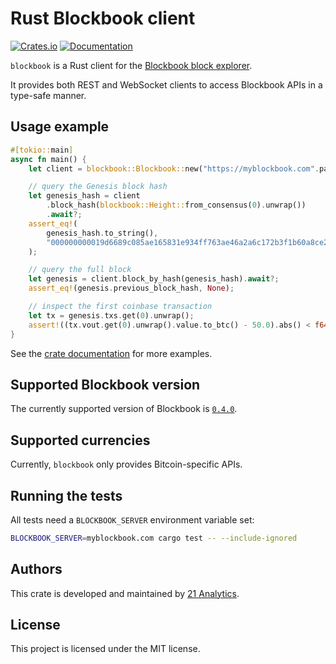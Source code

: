 # Rust Blockbook client

[![Crates.io](https://img.shields.io/crates/v/blockbook.svg)](https://crates.io/crates/blockbook)
[![Documentation](https://docs.rs/blockbook/badge.svg)](https://docs.rs/blockbook/)

`blockbook` is a Rust client for the [Blockbook block explorer](https://github.com/trezor/blockbook).

It provides both REST and WebSocket clients to access Blockbook APIs in a type-safe manner.

## Usage example

```rust
#[tokio::main]
async fn main() {
    let client = blockbook::Blockbook::new("https://myblockbook.com".parse().unwrap());

    // query the Genesis block hash
    let genesis_hash = client
        .block_hash(blockbook::Height::from_consensus(0).unwrap())
        .await?;
    assert_eq!(
        genesis_hash.to_string(),
        "000000000019d6689c085ae165831e934ff763ae46a2a6c172b3f1b60a8ce26f"
    );

    // query the full block
    let genesis = client.block_by_hash(genesis_hash).await?;
    assert_eq!(genesis.previous_block_hash, None);

    // inspect the first coinbase transaction
    let tx = genesis.txs.get(0).unwrap();
    assert!((tx.vout.get(0).unwrap().value.to_btc() - 50.0).abs() < f64::EPSILON);
}
```

See the [crate documentation](https://docs.rs/blockbook) for more examples.

## Supported Blockbook version

The currently supported version of Blockbook is [`0.4.0`](https://github.com/trezor/blockbook/releases/tag/v0.4.0).

## Supported currencies

Currently, `blockbook` only provides Bitcoin-specific APIs.

## Running the tests

All tests need a `BLOCKBOOK_SERVER` environment variable set:

```bash
BLOCKBOOK_SERVER=myblockbook.com cargo test -- --include-ignored
```

## Authors

This crate is developed and maintained by [21 Analytics](https://21analytics.ch).

## License

This project is licensed under the MIT license.

